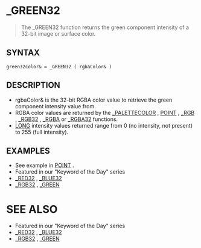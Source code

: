 # _GREEN32
> The _GREEN32 function returns the green component intensity of a 32-bit image or surface color.

## SYNTAX
`green32color& = _GREEN32 ( rgbaColor& )`

## DESCRIPTION
* rgbaColor& is the 32-bit RGBA color value to retrieve the green component intensity value from.
* RGBA color values are returned by the [_PALETTECOLOR](_PALETTECOLOR.md) , [POINT](POINT.md) , [_RGB](_RGB.md) , [_RGB32](_RGB32.md) , [_RGBA](_RGBA.md) or [_RGBA32](_RGBA32.md) functions.
* [LONG](LONG.md) intensity values returned range from 0 (no intensity, not present) to 255 (full intensity).


## EXAMPLES
* See example in [POINT](POINT.md) .
* Featured in our "Keyword of the Day" series
* [_RED32](_RED32.md) , [_BLUE32](_BLUE32.md)
* [_RGB32](_RGB32.md) , [_GREEN](_GREEN.md)


# SEE ALSO
* Featured in our "Keyword of the Day" series
* [_RED32](_RED32.md) , [_BLUE32](_BLUE32.md)
* [_RGB32](_RGB32.md) , [_GREEN](_GREEN.md)

